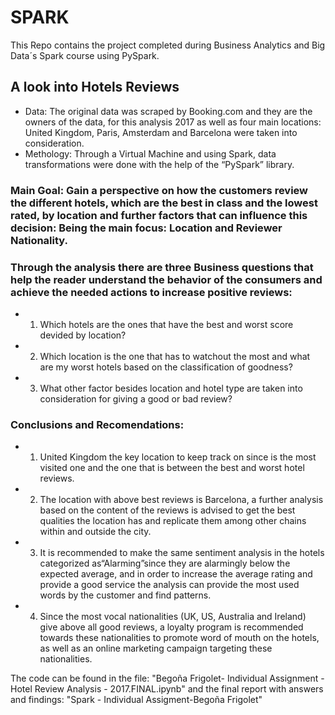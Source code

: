 # SPARK
This Repo contains the project completed during Business Analytics and Big Data´s Spark course using PySpark.


## A look into Hotels Reviews
- Data: The original data was scraped by Booking.com and they are the owners of the data, for this analysis 2017 as well as four main locations: United Kingdom, Paris, Amsterdam and Barcelona were taken into consideration.
- Methology: Through a Virtual Machine and using Spark, data transformations were done with the help of the “PySpark” library.

### Main Goal: Gain a perspective on how the customers review the different hotels, which are the best in class and the lowest rated, by location and further factors that can influence this decision: Being the main focus: Location and Reviewer Nationality. 


### Through the analysis there are three Business questions that help the reader understand the behavior of the consumers and achieve the needed actions to increase positive reviews:

- 1. Which hotels are the ones that have the best and worst score devided by location?
- 2. Which location is the one that has to watchout the most and what are my worst hotels based on the classification of goodness?
- 3. What other factor besides location and hotel type are taken into consideration for giving a good or bad review?


### Conclusions and Recomendations: 

- 1. United Kingdom the key location to keep track on since is the most visited one and the one that is between the best and worst hotel reviews.

- 2. The location with above best reviews is Barcelona, a further analysis based on the content of the reviews is advised to get the best qualities the location has and replicate them among other chains within and outside the city.

- 3. It is recommended to make the same sentiment analysis in the hotels categorized as“Alarming”since they are alarmingly below the expected average, and in order to increase the average rating and provide a good service the analysis can provide the most used words by the customer and find patterns.

- 4. Since the most vocal nationalities (UK, US, Australia and Ireland) give above all good reviews, a loyalty program is recommended towards these nationalities to promote word of mouth on the hotels, as well as an online marketing campaign targeting these nationalities.



The code can be found in the file: "Begoña Frigolet- Individual Assignment - Hotel Review Analysis - 2017.FINAL.ipynb"  and the final report with answers and findings: "Spark - Individual Assigment-Begoña Frigolet"
